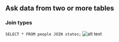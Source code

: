 ## Ask data from two or more tables
### Join types
`SELECT * FROM people JOIN states;`
![alt text](https://github.com/edlsantosmz/playbook/blob/master/sql/sql_ch2_im1_join.png)

